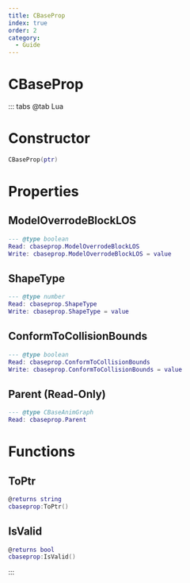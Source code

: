 ```yaml
---
title: CBaseProp
index: true
order: 2
category:
  - Guide
---
```


# CBaseProp

::: tabs
@tab Lua
# Constructor
```lua
CBaseProp(ptr)
```
# Properties
## ModelOverrodeBlockLOS 
```lua
--- @type boolean
Read: cbaseprop.ModelOverrodeBlockLOS
Write: cbaseprop.ModelOverrodeBlockLOS = value
```
## ShapeType 
```lua
--- @type number
Read: cbaseprop.ShapeType
Write: cbaseprop.ShapeType = value
```
## ConformToCollisionBounds 
```lua
--- @type boolean
Read: cbaseprop.ConformToCollisionBounds
Write: cbaseprop.ConformToCollisionBounds = value
```
## Parent (Read-Only)
```lua
--- @type CBaseAnimGraph
Read: cbaseprop.Parent
```
# Functions
## ToPtr
```lua
@returns string
cbaseprop:ToPtr()
```
## IsValid
```lua
@returns bool
cbaseprop:IsValid()
```

:::